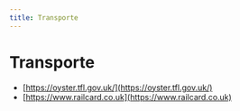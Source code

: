```yaml
---
title: Transporte
---
```


# Transporte

* [https://oyster.tfl.gov.uk/](https://oyster.tfl.gov.uk/)
* [https://www.railcard.co.uk](https://www.railcard.co.uk)
